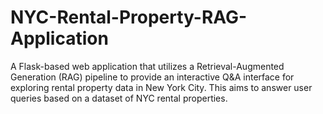 # NYC-Rental-Property-RAG-Application
A Flask-based web application that utilizes a Retrieval-Augmented Generation (RAG) pipeline to provide an interactive Q&amp;A interface for exploring rental property data in New York City. This aims to answer user queries based on a dataset of NYC rental properties.
